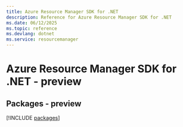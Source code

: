```yaml
---
title: Azure Resource Manager SDK for .NET
description: Reference for Azure Resource Manager SDK for .NET
ms.date: 06/12/2025
ms.topic: reference
ms.devlang: dotnet
ms.service: resourcemanager
---
```

# Azure Resource Manager SDK for .NET - preview
## Packages - preview
[!INCLUDE [packages](resource-manager-index.md)]